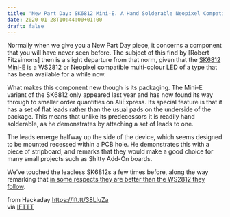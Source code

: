 ```yaml
---
title: 'New Part Day: SK6812 Mini-E. A Hand Solderable Neopixel Compatible LED!'
date: 2020-01-28T10:44:00+01:00
draft: false
---
```


Normally when we give you a New Part Day piece, it concerns a component that you will have never seen before. The subject of this find by \[Robert Fitzsimons\] then is a slight departure from that norm, given that the [SK6812 Mini-E](https://www.youtube.com/watch?v=oLYkzn0jwg8) is a WS2812 or Neopixel compatible multi-colour LED of a type that has been available for a while now.

What makes this component new though is its packaging. The Mini-E variant of the SK6812 only appeared last year and has now found its way through to smaller order quantities on AliExpress. Its special feature is that it has a set of flat leads rather than the usual pads on the underside of the package. This means that unlike its predecessors it is readily hand solderable, as he demonstrates by attaching a set of leads to one.

The leads emerge halfway up the side of the device, which seems designed to be mounted recessed within a PCB hole. He demonstrates this with a piece of stripboard, and remarks that they would make a good choice for many small projects such as Shitty Add-On boards.

We’ve touched the leadless SK6812s a few times before, along the way remarking that [in some respects they are better than the WS2812 they follow](https://hackaday.com/2017/01/25/ws2812b-led-clones-work-better-than-originals/).

  
  
from Hackaday https://ift.tt/38LluZa  
via [IFTTT](https://ifttt.com/?ref=da&site=blogger)